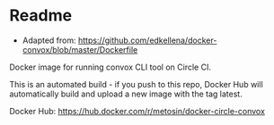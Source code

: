 # Readme

- Adapted from: https://github.com/edkellena/docker-convox/blob/master/Dockerfile

Docker image for running convox CLI tool on Circle CI.

This is an automated build - if you push to this repo, Docker Hub will automatically build and upload a new image with the tag latest.

Docker Hub: https://hub.docker.com/r/metosin/docker-circle-convox
